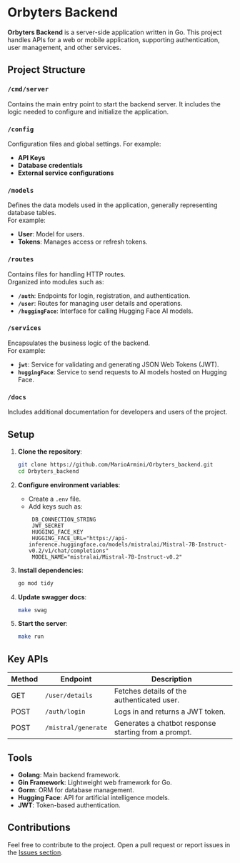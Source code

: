 
# Orbyters Backend

**Orbyters Backend** is a server-side application written in Go. This project handles APIs for a web or mobile application, supporting authentication, user management, and other services.

## Project Structure

### `/cmd/server`
Contains the main entry point to start the backend server. It includes the logic needed to configure and initialize the application.

### `/config`
Configuration files and global settings. For example:
- **API Keys**
- **Database credentials**
- **External service configurations**

### `/models`
Defines the data models used in the application, generally representing database tables.  
For example:
- **User**: Model for users.
- **Tokens**: Manages access or refresh tokens.

### `/routes`
Contains files for handling HTTP routes.  
Organized into modules such as:
- **`/auth`**: Endpoints for login, registration, and authentication.
- **`/user`**: Routes for managing user details and operations.
- **`/huggingFace`**: Interface for calling Hugging Face AI models.

### `/services`
Encapsulates the business logic of the backend.  
For example:
- **`jwt`**: Service for validating and generating JSON Web Tokens (JWT).
- **`huggingFace`**: Service to send requests to AI models hosted on Hugging Face.

### `/docs`
Includes additional documentation for developers and users of the project.

## Setup

1. **Clone the repository**:
   ```bash
   git clone https://github.com/MarioArmini/Orbyters_backend.git
   cd Orbyters_backend
   ```

2. **Configure environment variables**:
   - Create a `.env` file.
   - Add keys such as:
     ```
      DB_CONNECTION_STRING
      JWT_SECRET
      HUGGING_FACE_KEY
      HUGGING_FACE_URL="https://api-inference.huggingface.co/models/mistralai/Mistral-7B-Instruct-v0.2/v1/chat/completions"
      MODEL_NAME="mistralai/Mistral-7B-Instruct-v0.2"
     ```

3. **Install dependencies**:
   ```bash
   go mod tidy
   ```

4. **Update swagger docs**:
   ```bash
   make swag
   ```

5. **Start the server**:
   ```bash
   make run
   ```

## Key APIs

| Method | Endpoint           | Description                        |
|--------|--------------------|------------------------------------|
| GET    | `/user/details`    | Fetches details of the authenticated user. |
| POST   | `/auth/login`      | Logs in and returns a JWT token.    |
| POST   | `/mistral/generate` | Generates a chatbot response starting from a prompt.    |

## Tools

- **Golang**: Main backend framework.
- **Gin Framework**: Lightweight web framework for Go.
- **Gorm**: ORM for database management.
- **Hugging Face**: API for artificial intelligence models.
- **JWT**: Token-based authentication.

## Contributions

Feel free to contribute to the project. Open a pull request or report issues in the [Issues section](https://github.com/MarioArmini/Orbyters_backend/issues).

